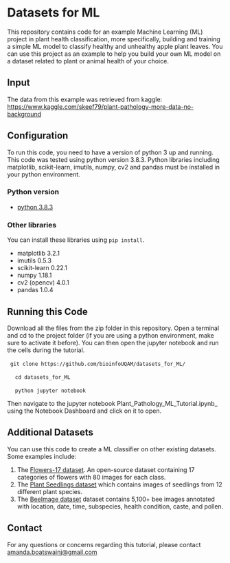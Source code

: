 # Datasets for ML
This repository contains code for an example Machine Learning (ML) project in plant health classification, more specifically, building and training a simple ML model to classify healthy and unhealthy apple plant leaves. You can use this project as an example to help you build your own ML model on a dataset related to plant or animal health of your choice. 

## Input
The data from this example was retrieved from kaggle: https://www.kaggle.com/skeef79/plant-pathology-more-data-no-background

## Configuration
To run this code, you need to have a version of python 3 up and running. This code was tested using python version 3.8.3. Python libraries including matplotlib, scikit-learn, imutils, numpy, cv2 and pandas must be installed in your python environment. 

### Python version
* [python 3.8.3](https://www.python.org/downloads/release/python-383/)

### Other libraries 
You can install these libraries using  `pip install`. 
* matplotlib 3.2.1
* imutils 0.5.3
* scikit-learn 0.22.1
* numpy 1.18.1
* cv2 (opencv) 4.0.1
* pandas 1.0.4

## Running this Code
Download all the files from the zip folder in this repository. Open a terminal and cd to the project folder (if you are using a python environment, make sure to activate it before). You can then open the jupyter notebook and run the cells during the tutorial. 

` ` ` git clone https://github.com/bioinfoUQAM/datasets_for_ML/ ` ` ` 

` ` `  cd datasets_for_ML  ` ` ` 
  
` ` `  python jupyter notebook  ` ` ` 
 
Then navigate to the jupyter notebook Plant_Pathology_ML_Tutorial.ipynb_ using the Notebook Dashboard and click on it to open. 

## Additional Datasets
You can use this code to create a ML classifier on other existing datasets. Some examples include: 
1. The [Flowers-17 dataset](http://www.robots.ox.ac.uk/~vgg/data/flowers/17/). An open-source dataset containing 17 categories of flowers with 80 images for each class. 
2. The [Plant Seedlings dataset](https://www.kaggle.com/c/plant-seedlings-classification/data) which contains images of seedlings from 12 different plant species.
3. The [BeeImage dataset](https://www.kaggle.com/jenny18/honey-bee-annotated-images) dataset contains 5,100+ bee images annotated with location, date, time, subspecies, health condition, caste, and pollen.

## Contact
For any questions or concerns regarding this tutorial, please contact amanda.boatswainj@gmail.com
